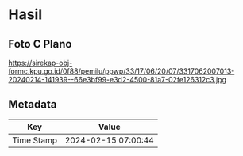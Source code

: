 # Hasil

## Foto C Plano

https://sirekap-obj-formc.kpu.go.id/0f88/pemilu/ppwp/33/17/06/20/07/3317062007013-20240214-141939--66e3bf99-e3d2-4500-81a7-02fe126312c3.jpg


## Metadata

| Key        | Value               |
| ---------- | ------------------- |
| Time Stamp | 2024-02-15 07:00:44 |



